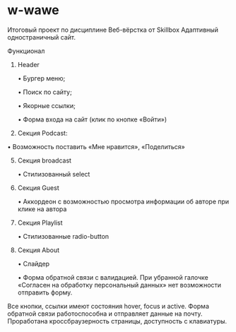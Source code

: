 # w-wawe
Итоговый проект по дисциплине Веб-вёрстка от Skillbox
Адаптивный одностраничный сайт. 

Функционал

1.	Header
   
     •	Бургер меню;
     
     •	Поиск по сайту;
     
     •	Якорные ссылки;
     
     •	Форма входа на сайт (клик по кнопке «Войти»)

3.	Секция Podcast:
   
   •	Возможность поставить «Мне нравится», «Поделиться»
  
5.	Секция broadcast
   
     •	Стилизованный select

7.	Секция Guest

     •	Аккордеон с возможностью просмотра информации об авторе при клике на автора

8.	Секция Playlist

     •	Стилизованные radio-button

9.	Секция About

     •	Слайдер
  
     •	Форма обратной связи с валидацией. При убранной галочке «Согласен на обработку персональный данных» нет возможности отправить форму.

Все кнопки, ссылки имеют состояния hover, focus и active. Форма обратной связи работоспособна и отправляет данные на почту. Проработана кроссбраузерность страницы, доступность с клавиатуры.  
